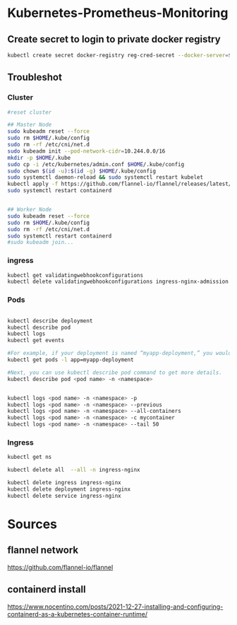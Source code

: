 # Kubernetes-Prometheus-Monitoring
## Create secret to login to private docker registry

```sh
kubectl create secret docker-registry reg-cred-secret --docker-server=$REGISTRY_NAME:5000 --docker-username=myuser --docker-password=mypasswd
```
## Troubleshot
### Cluster 
```bash
#reset cluster 

## Master Node
sudo kubeadm reset --force
sudo rm $HOME/.kube/config
sudo rm -rf /etc/cni/net.d
sudo kubeadm init --pod-network-cidr=10.244.0.0/16
mkdir -p $HOME/.kube
sudo cp -i /etc/kubernetes/admin.conf $HOME/.kube/config
sudo chown $(id -u):$(id -g) $HOME/.kube/config
sudo systemctl daemon-reload && sudo systemctl restart kubelet
kubectl apply -f https://github.com/flannel-io/flannel/releases/latest/download/kube-flannel.yml
sudo systemctl restart containerd


## Worker Node
sudo kubeadm reset --force
sudo rm $HOME/.kube/config
sudo rm -rf /etc/cni/net.d
sudo systemctl restart containerd
#sudo kubeadm join...

```
### ingress
```bash
kubectl get validatingwebhookconfigurations 
kubectl delete validatingwebhookconfigurations ingress-nginx-admission
```

### Pods
```bash

kubectl describe deployment
kubectl describe pod
kubectl logs
kubectl get events

#For example, if your deployment is named “myapp-deployment,” you would use:
kubectl get pods -l app=myapp-deployment

#Next, you can use kubectl describe pod command to get more details.
kubectl describe pod <pod name> -n <namespace>


kubectl logs <pod name> -n <namespace> -p
kubectl logs <pod name> -n <namespace> --previous
kubectl logs <pod name> -n <namespace> --all-containers
kubectl logs <pod name> -n <namespace> -c mycontainer
kubectl logs <pod name> -n <namespace> --tail 50
```
### Ingress
```bash
kubectl get ns

kubectl delete all  --all -n ingress-nginx

kubectl delete ingress ingress-nginx
kubectl delete deployment ingress-nginx
kubectl delete service ingress-nginx
```

# Sources 
## flannel network
https://github.com/flannel-io/flannel

## containerd install
https://www.nocentino.com/posts/2021-12-27-installing-and-configuring-containerd-as-a-kubernetes-container-runtime/
